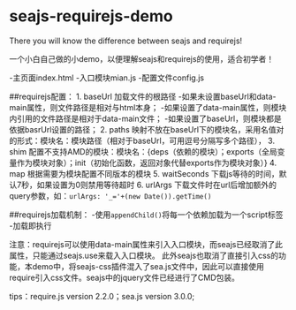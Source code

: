 # seajs-requirejs-demo
There you will know the difference between seajs and requirejs!

一个小白自己做的小demo，以便理解seajs和requirejs的使用，适合初学者！

-主页面index.html
-入口模块mian.js
-配置文件config.js


##requirejs配置：
    1. baseUrl
        加载文件的根路径
        -如果未设置baseUrl和data-main属性，则文件路径是相对与html本身；
        -如果设置了data-main属性，则模块内引用的文件路径是相对于data-main文件；
        -如果设置了baseUrl，则模块都是依据basrUrl设置的路径；
    2. paths
        映射不放在baseUrl下的模块名，采用名值对的形式：模块名：模块路径（相对于baseUrl，可用逗号分隔写多个路径），
    3. shim
        配置不支持AMD的模块：模块名：{deps（依赖的模块）；exports（全局变量作为模块对象）；init（初始化函数，返回对象代替exports作为模块对象）}
    4. map
        根据需要为模块配置不同版本的模块
    5. waitSeconds
        下载js等待的时间，默认7秒，如果设置为0则禁用等待超时
    6. urlArgs
        下载文件时在url后增加额外的query参数，如：`urlArgs: '_='+(new Date()).getTime()`

##requirejs加载机制：
    -使用`appendChild()`将每一个依赖加载为一个script标签
    -加载即执行




注意：requirejs可以使用data-main属性来引入入口模块，而seajs已经取消了此属性，只能通过seajs.use来载入入口模块。
此外seajs也取消了直接引入css的功能，本demo中，将seajs-css插件混入了sea.js文件中，因此可以直接使用require引入css文件。seajs中的jquery文件已经进行了CMD包装。

tips：require.js version 2.2.0；sea.js version 3.0.0;
